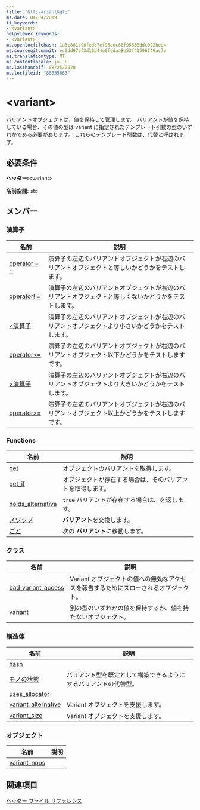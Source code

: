```yaml
---
title: '&lt;variant&gt;'
ms.date: 04/04/2019
f1_keywords:
- <variant>
helpviewer_keywords:
- <variant>
ms.openlocfilehash: 1a3c861c96fedb7ef95eec66f95888ddc092bed4
ms.sourcegitcommit: ec6dd97ef3d10b44e0fedaa8e53f41696f49ac7b
ms.translationtype: MT
ms.contentlocale: ja-JP
ms.lasthandoff: 08/25/2020
ms.locfileid: "88835663"
---
```

# <a name="ltvariantgt"></a>&lt;variant&gt;

バリアントオブジェクトは、値を保持して管理します。 バリアントが値を保持している場合、その値の型は variant に指定されたテンプレート引数の型のいずれかである必要があります。 これらのテンプレート引数は、代替と呼ばれます。

## <a name="requirements"></a>必要条件

**ヘッダー:**\<variant>

**名前空間:** std

## <a name="members"></a>メンバー

### <a name="operators"></a>演算子

|名前|説明|
|-|-|
|[operator = =](../standard-library/forward-list-operators.md#op_eq_eq)|演算子の左辺のバリアントオブジェクトが右辺のバリアントオブジェクトと等しいかどうかをテストします。|
|[operator! =](../standard-library/forward-list-operators.md#op_neq)|演算子の左辺のバリアントオブジェクトが右辺のバリアントオブジェクトと等しくないかどうかをテストします。|
|[<演算子 ](../standard-library/forward-list-operators.md#op_lt)|演算子の左辺のバリアントオブジェクトが右辺のバリアントオブジェクトより小さいかどうかをテストします。|
|[operator<=](../standard-library/forward-list-operators.md#op_lt_eq)|演算子の左辺のバリアントオブジェクトが右辺のバリアントオブジェクト以下かどうかをテストしますです。|
|[>演算子 ](../standard-library/forward-list-operators.md#op_gt)|演算子の左辺のバリアントオブジェクトが右辺のバリアントオブジェクトより大きいかどうかをテストします。|
|[operator>=](../standard-library/forward-list-operators.md#op_lt_eq)|演算子の左辺のバリアントオブジェクトが右辺のバリアントオブジェクト以上かどうかをテストしますです。|

### <a name="functions"></a>Functions

|名前|説明|
|-|-|
|[get](../standard-library/variant-functions.md#get)|オブジェクトのバリアントを取得します。|
|[get_if](../standard-library/variant-functions.md#get_if)|オブジェクトが存在する場合は、そのバリアントを取得します。|
|[holds_alternative](../standard-library/variant-functions.md#holds_alternative)|**`true`** バリアントが存在する場合は、を返します。|
|[スワップ](../standard-library/variant-functions.md#swap)|**バリアント**を交換します。|
|[ごと](../standard-library/variant-functions.md#visit)|次の **バリアント**に移動します。|

### <a name="classes"></a>クラス

|名前|説明|
|-|-|
|[bad_variant_access](../standard-library/bad-variant-access-class.md)|Variant オブジェクトの値への無効なアクセスを報告するためにスローされるオブジェクト。|
|[variant](../standard-library/variant.md)|別の型のいずれかの値を保持するか、値を持たないオブジェクト。|

### <a name="structs"></a>構造体

|名前|説明|
|-|-|
|[hash](../standard-library/hash-structure.md)||
|[モノの状態](../standard-library/monostate-structure.md)|バリアント型を既定として構築できるようにするバリアントの代替型。|
|[uses_allocator](../standard-library/uses-allocator-structure.md)||
|[variant_alternative](../standard-library/variant-alternative-structure.md)|Variant オブジェクトを支援します。|
|[variant_size](../standard-library/variant-size-structure.md)|Variant オブジェクトを支援します。|

### <a name="objects"></a>オブジェクト

|名前|説明|
|-|-|
|[variant_npos](../standard-library/variant-functions.md#variant_npos)||

## <a name="see-also"></a>関連項目

[ヘッダー ファイル リファレンス](../standard-library/cpp-standard-library-header-files.md)
